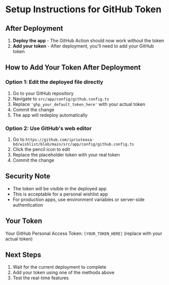 # Setup Instructions for GitHub Token

## After Deployment

1. **Deploy the app** - The GitHub Action should now work without the token
2. **Add your token** - After deployment, you'll need to add your GitHub token

## How to Add Your Token After Deployment

### Option 1: Edit the deployed file directly
1. Go to your GitHub repository
2. Navigate to `src/app/config/github.config.ts`
3. Replace `'ghp_your_default_token_here'` with your actual token
4. Commit the change
5. The app will redeploy automatically

### Option 2: Use GitHub's web editor
1. Go to `https://github.com/iprioteasa-bd/wishlist/blob/main/src/app/config/github.config.ts`
2. Click the pencil icon to edit
3. Replace the placeholder token with your real token
4. Commit the change

## Security Note
- The token will be visible in the deployed app
- This is acceptable for a personal wishlist app
- For production apps, use environment variables or server-side authentication

## Your Token
Your GitHub Personal Access Token: `[YOUR_TOKEN_HERE]` (replace with your actual token)

## Next Steps
1. Wait for the current deployment to complete
2. Add your token using one of the methods above
3. Test the real-time features
